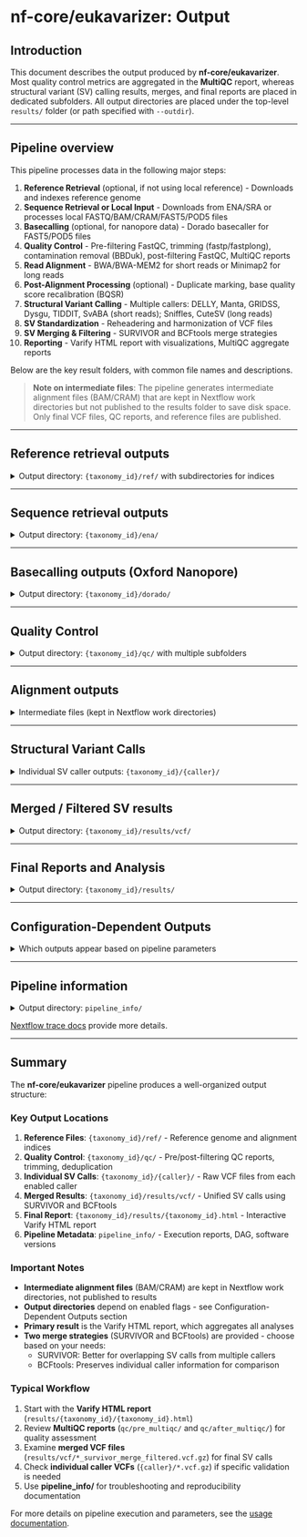 # nf-core/eukavarizer: Output

## Introduction

This document describes the output produced by **nf-core/eukavarizer**. Most quality control metrics are aggregated in the **MultiQC** report, whereas structural variant (SV) calling results, merges, and final reports are placed in dedicated subfolders. All output directories are placed under the top-level `results/` folder (or path specified with `--outdir`).

---

## Pipeline overview

This pipeline processes data in the following major steps:

1. **Reference Retrieval** (optional, if not using local reference) - Downloads and indexes reference genome
2. **Sequence Retrieval or Local Input** - Downloads from ENA/SRA or processes local FASTQ/BAM/CRAM/FAST5/POD5 files
3. **Basecalling** (optional, for nanopore data) - Dorado basecaller for FAST5/POD5 files
4. **Quality Control** - Pre-filtering FastQC, trimming (fastp/fastplong), contamination removal (BBDuk), post-filtering FastQC, MultiQC reports
5. **Read Alignment** - BWA/BWA-MEM2 for short reads or Minimap2 for long reads
6. **Post-Alignment Processing** (optional) - Duplicate marking, base quality score recalibration (BQSR)
7. **Structural Variant Calling** - Multiple callers: DELLY, Manta, GRIDSS, Dysgu, TIDDIT, SvABA (short reads); Sniffles, CuteSV (long reads)
8. **SV Standardization** - Reheadering and harmonization of VCF files
9. **SV Merging & Filtering** - SURVIVOR and BCFtools merge strategies
10. **Reporting** - Varify HTML report with visualizations, MultiQC aggregate reports

Below are the key result folders, with common file names and descriptions.

> **Note on intermediate files**: The pipeline generates intermediate alignment files (BAM/CRAM) that are kept in Nextflow work directories but not published to the results folder to save disk space. Only final VCF files, QC reports, and reference files are published.

---

## Reference retrieval outputs

<details markdown="1">
<summary>Output directory: <code>{taxonomy_id}/ref/</code> with subdirectories for indices</summary>

Example structure:

```
results/
└── 4932/
    └── ref/
        ├── GCF_000146045.2_R64_genomic.fna           # Uncompressed FASTA
        ├── GCF_000146045.2_R64_genomic.fna.gz        # BGZipped FASTA
        ├── GCF_000146045.2_R64_genomic.fna.fai       # FASTA index (uncompressed)
        ├── GCF_000146045.2_R64_genomic.fna.gz.fai    # FASTA index (bgzipped)
        ├── GCF_000146045.2_R64_genomic.fna.gz.gzi    # BGZIP index
        ├── bwa/                                       # BWA indices (if using BWA)
        │   ├── *.amb, *.ann, *.bwt, *.pac, *.sa
        ├── bwamem2/                                   # BWA-MEM2 indices (if using BWA-MEM2)
        │   ├── *.amb, *.ann, *.bwt.*, *.pac, *.0123
        └── minimap/                                   # Minimap2 indices (if using Minimap2)
            └── GCF_000146045.2_R64_genomic.mmi
```

**Contents**:

- **Reference FASTA files**:
  - Uncompressed (`.fna`) and BGZipped (`.fna.gz`) versions
  - FASTA indices (`.fai`) for both versions
  - BGZIP index (`.gzi`) for random access to compressed file

- **Alignment indices** (depending on `--bwamem2` and `--minimap2_flag` parameters):
  - `bwa/` - BWA index files (default for short reads)
  - `bwamem2/` - BWA-MEM2 index files (faster variant, use `--bwamem2`)
  - `minimap/` - Minimap2 index files (for long reads, use `--minimap2_flag`)

If a local reference is used (`--reference_fasta`), the pipeline copies or links it into `ref/` for indexing. If using `--taxonomy_id` without a local reference, the pipeline retrieves it from RefSeq via BioDbCore.

</details>

---

## Sequence retrieval outputs

<details markdown="1">
<summary>Output directory: <code>{taxonomy_id}/ena/</code></summary>

```
results/
└── 4932/
    └── ena/
        ├── SRR123456_1.fastq.gz    # Paired-end read 1
        ├── SRR123456_2.fastq.gz    # Paired-end read 2
        └── SRR789012.fastq.gz      # Single-end or long reads
```

**Contents**:

- **Downloaded reads from ENA/SRA** (if using `--taxonomy_id` with BioDbCore retrieval)
- **Converted reads from samplesheet input** (if using `--input samplesheet.csv`)
  - BAM/CRAM files are converted to FASTQ using `SAMTOOLS_COLLATEFASTQ`
  - SRA files are converted using `SRATOOLS_FASTERQDUMP`

Supported input formats in samplesheet: FASTQ, BAM, CRAM, SRA, FAST5, POD5, BAX_H5

</details>

---

## Basecalling outputs (Oxford Nanopore)

<details markdown="1">
<summary>Output directory: <code>{taxonomy_id}/dorado/</code></summary>

```
results/
└── 4932/
    └── dorado/
        ├── sample_1.fastq.gz       # Basecalled from FAST5
        ├── sample_2.fastq.gz       # Basecalled from POD5
        └── *.log                   # Dorado log files
```

**Contents** (only if using FAST5 or POD5 input):

- **Basecalled FASTQ files** from Oxford Nanopore raw signal data
- Dorado is used for high-performance basecalling of:
  - `--fast5_dir` - FAST5 format files
  - `--pod5_dir` - POD5 format files

The basecalled FASTQ files are then passed to the QC and alignment steps.

</details>

---

## Quality Control

<details markdown="1">
<summary>Output directory: <code>{taxonomy_id}/qc/</code> with multiple subfolders</summary>

```
results/
└── 4932/
    └── qc/
        ├── pre_fastqc/          # FastQC before trimming
        ├── pre_multiqc/         # MultiQC aggregating pre-filtering reports
        ├── fastp/               # Fastp trimming (short reads)
        ├── fastplong/           # Fastplong trimming (long reads)
        ├── bbduk/               # BBDuk contamination removal
        ├── seqtk/               # Seqtk read subsampling
        ├── after_fastqc/        # FastQC after trimming
        ├── after_multiqc/       # MultiQC aggregating post-filtering reports
        ├── samtools_stats/      # Alignment statistics
        ├── dedup/               # Deduplication metrics
        └── bqsr/                # Base quality score recalibration
```

**Contents by subdirectory**:

### Pre-filtering QC

- **pre_fastqc/** (if `--fastqc_flag`):
  - `*_fastqc.html` - Interactive HTML QC reports
  - `*_fastqc.zip` - Detailed QC data for each sample

- **pre_multiqc/** (if `--multiqc_flag`):
  - `multiqc_report.html` - Aggregated QC overview across all samples
  - `multiqc_data/` - Raw data from all QC tools in machine-readable format
  - `multiqc_plots/` - Static plot assets

### Trimming and Filtering

- **fastp/** (if `--fastp_flag` for short reads):
  - `*.html` - Fastp HTML reports with QC metrics
  - `*.json` - JSON format statistics (before/after filtering)

- **fastplong/** (if `--fastp_flag` for long reads):
  - `*.html` - Fastplong HTML reports
  - `*.json` - JSON format statistics

- **bbduk/** (if `--bbmap_bbduk_flag`):
  - `*.trim.fastq.gz` - Trimmed/filtered FASTQ files
  - `*.log` - BBDuk contamination removal logs

- **seqtk/** (if `--seqtk_flag`):
  - `*.fastq.gz` - Subsampled FASTQ files
  - Useful for downsampling high-coverage datasets

### Post-filtering QC

- **after_fastqc/** (if `--fastqc_flag`):
  - `*_fastqc.html` - FastQC reports after trimming
  - `*_fastqc.zip` - QC data post-filtering

- **after_multiqc/** (if `--multiqc_flag`):
  - `multiqc_report.html` - Aggregated post-filtering QC
  - `multiqc_data/` - Post-filtering metrics
  - `multiqc_plots/` - Plot assets

### Alignment QC

- **samtools_stats/**:
  - `*.stats` - Comprehensive alignment statistics from Samtools
  - Read mapping rates, insert sizes, error rates, coverage

### Post-alignment Processing

- **dedup/** (if using GATK4 MarkDuplicates):
  - `*.bam` - BAM files with duplicates marked
  - `*.metrics.txt` - Duplication metrics
  - Identifies PCR/optical duplicates

- **bqsr/** (if using GATK4 Base Quality Score Recalibration):
  - `*.table` - BQSR recalibration tables
  - `*.bam` - Recalibrated BAM files
  - Corrects systematic sequencing errors

</details>

---

## Alignment outputs

<details markdown="1">
<summary>Intermediate files (kept in Nextflow work directories)</summary>

> **Important**: Alignment BAM/CRAM files are **NOT published** to the results directory to save disk space. They are kept in Nextflow's work directories and used for SV calling, then can be cleaned up after the pipeline completes.

The pipeline generates the following intermediate alignment files during execution:

**Alignment process**:
1. **BWA/BWA-MEM2** (for short reads) or **Minimap2** (for long reads) aligns reads to reference
2. **SAMtools** sorts and indexes alignments
3. Optionally: **GATK4** marks duplicates and performs BQSR
4. **SV callers** consume these BAM files directly from work directories

**Intermediate directories in work/**:
```
work/
└── [hash]/
    └── intermediate/
        ├── alignments/
        │   ├── bwa/         # BWA alignments
        │   ├── bwamem2/     # BWA-MEM2 alignments
        │   └── minimap2/    # Minimap2 alignments
        ├── samtools_view/   # Format conversions
        ├── samtools_merge/  # Merged BAM files
        └── index/           # BAM indices
```

If you need to retain alignment files, you can:
- Use the `-resume` flag to keep work directories
- Modify `modules.config` to enable publishing for specific alignment processes
- Use `--outdir` to specify a location with sufficient storage

</details>

---

## Structural Variant Calls

<details markdown="1">
<summary>Individual SV caller outputs: <code>{taxonomy_id}/{caller}/</code></summary>

```
results/
└── 4932/
    ├── delly/               # DELLY (short reads)
    ├── manta/               # Manta (short reads)
    ├── gridss/              # GRIDSS (short reads)
    ├── dysgu/               # DYSGU (both read types)
    ├── tiddit/              # TIDDIT (short reads)
    ├── svaba/               # SvABA (short reads, requires BWA)
    ├── sniffles/            # Sniffles (long reads)
    └── cutesv/              # CuteSV (long reads)
```

### Short-read SV callers

**DELLY** (`{taxonomy_id}/delly/`, enabled by `--delly_flag`):
- `*.vcf` - Uncompressed VCF
- `*.vcf.gz` - BGZipped VCF with SV calls
- `*.vcf.gz.tbi` - Tabix index
- `*.vcf.gz.csi` - CSI index
- Detects deletions, duplications, inversions, translocations

**Manta** (`{taxonomy_id}/manta/`, enabled by `--manta_flag`):
- `*.diploidSV.vcf.gz` - Diploid structural variants
- `*.candidateSV.vcf.gz` - Candidate SVs (all evidence)
- `*.candidateSmallIndels.vcf.gz` - Small indels
- `*.tbi` - Tabix indices
- Fast and accurate for germline SVs

**GRIDSS** (`{taxonomy_id}/gridss/`, enabled by `--gridss_flag`):
- `*.vcf.gz` - GRIDSS VCF output
- `*.tbi` - Tabix index
- `annotate/` subdirectory (if `--gridss_annotate`):
  - Annotated SV calls with additional information
- High-resolution breakpoint detection using de Bruijn graphs

**DYSGU** (`{taxonomy_id}/dysgu/`, enabled by `--dysgu_flag`):
- `*.vcf` - Uncompressed VCF
- `*.vcf.gz` - BGZipped VCF
- `*.tbi` - Tabix index
- Works with both short and long reads

**TIDDIT** (`{taxonomy_id}/tiddit/`, enabled by `--tiddit_flag`):
- `*.vcf` - Uncompressed VCF
- `*.vcf.gz` - BGZipped VCF
- `*.tbi` - Tabix index
- Fast SV caller using coverage and discordant pairs

**SvABA** (`{taxonomy_id}/svaba/`, enabled by `--svaba_flag`):
- `*.vcf` - Uncompressed VCF
- `*.vcf.gz` - BGZipped VCF
- `*.tbi` - Tabix index
- `annotate/` subdirectory (optional):
  - Annotated SV calls
- **Note**: Only works with BWA (not BWA-MEM2)
- Uses local assembly for SV detection

### Long-read SV callers

**Sniffles** (`{taxonomy_id}/sniffles/`, enabled by `--sniffles_flag`):
- `*.vcf` - Uncompressed VCF
- `*.vcf.gz` - BGZipped VCF
- `*.tbi` - Tabix index
- Optimized for Pacific Biosciences and Oxford Nanopore data
- Accurate detection of complex SVs

**CuteSV** (`{taxonomy_id}/cutesv/`, enabled by `--cutesv_flag`):
- `*.vcf` - Uncompressed VCF
- `*.vcf.gz` - BGZipped VCF
- `*.tbi` - Tabix index
- Fast and sensitive long-read SV caller

### File formats

All VCF files follow standard VCF 4.2 format with the following typical INFO fields:
- `SVTYPE` - Type of structural variant (DEL, DUP, INV, TRA, INS, BND)
- `SVLEN` - Length of the structural variant
- `END` - End position of the variant
- Caller-specific confidence scores and quality metrics

> **Note**: Directories only appear if the corresponding caller is enabled. Use `--<caller>_flag` parameters to control which callers run. At least one SV caller must be enabled.

</details>

---

## Merged / Filtered SV results

<details markdown="1">
<summary>Output directory: <code>{taxonomy_id}/results/vcf/</code></summary>

```
results/
└── 4932/
    └── results/
        ├── reheader/                        # Standardized VCF headers
        ├── vcf/                             # Final merged and filtered VCFs
        │   ├── *_survivor_merge.vcf.gz      # SURVIVOR merged
        │   ├── *_survivor_merge.vcf.gz.tbi  # Tabix index
        │   ├── *_survivor_merge_filtered.vcf.gz        # SURVIVOR filtered
        │   ├── *_survivor_merge_filtered.vcf.gz.tbi    # Tabix index
        │   ├── *_survivor_stats.tsv         # SURVIVOR statistics
        │   ├── *_bcftools_concat.vcf.gz     # BCFtools concatenated
        │   ├── *_bcftools_concat.vcf.gz.tbi # Tabix index
        │   ├── *_bcftools_filtered.vcf.gz   # BCFtools filtered
        │   ├── *_bcftools_filtered.vcf.gz.tbi # Tabix index
        │   ├── *_bcftools_stats.txt         # BCFtools statistics
        │   └── sorted/                      # Sorted VCF variants
        ├── merge/                           # Intermediate merge files
        │   └── vcf/
        └── svync/                           # Harmonized SV files (optional)
            └── *.tsv
```

### SV Standardization

**VCF Reheadering** (`results/reheader/`):
- Before merging, all individual caller VCFs are standardized with:
  - `EUK_CALLER` INFO field - Records which SV calling algorithm was used
  - `EUK_PLATFORM` INFO field - Records sequencing platform (Illumina, PacBio, ONT)
  - `EUK_SE` INFO field - Records if data is single-end or paired-end
- Ensures consistent sample names across all VCFs
- Standardized VCFs are passed to merge tools

### SURVIVOR Merge Strategy

**SURVIVOR_MERGE** (`results/vcf/*_survivor_merge.vcf.gz`):
- Merges SVs from multiple callers using breakpoint proximity and SV type
- Parameters controlled by:
  - `--survivor_max_distance` - Maximum distance between breakpoints (default: 1000)
  - `--survivor_min_support` - Minimum number of callers supporting an SV (default: 1)
  - `--survivor_min_size` - Minimum SV size to consider (default: 50)
- Adds INFO fields:
  - `SUPP` - Number of supporting callers
  - `SUPP_VEC` - Binary vector indicating which callers support the variant
  - `SVMETHOD` - Comma-separated list of supporting callers

**SURVIVOR_FILTER** (`results/vcf/*_survivor_merge_filtered.vcf.gz`):
- Applies additional filtering to merged SURVIVOR VCF:
  - Minimum SV size threshold
  - Minimum caller support threshold
  - Quality score filtering
- Produces final high-confidence SV set

**SURVIVOR_STATS** (`results/vcf/*_survivor_stats.tsv`):
- Tab-separated statistics file with:
  - Per-caller SV counts by type
  - Overlap statistics between callers
  - Size distribution summaries

### BCFtools Merge Strategy

**BCFTOOLS_CONCAT** (`results/vcf/*_bcftools_concat.vcf.gz`):
- Concatenates VCFs from all callers
- Maintains individual caller information
- Useful for comparing caller-specific results

**BCFTOOLS_FILTER** (`results/vcf/*_bcftools_filtered.vcf.gz`):
- Applies BCFtools-based filtering:
  - Quality score thresholds
  - Depth filtering
  - Allele frequency filtering
- More flexible than SURVIVOR for custom filters

**BCFTOOLS_STATS** (`results/vcf/*_bcftools_stats.txt`):
- Comprehensive statistics including:
  - SV type counts
  - Length distributions
  - Quality score distributions
  - Per-sample statistics

### SVYNC Harmonization (Optional)

**SVYNC** (`results/svync/*.tsv`):
- Harmonizes SV representations across callers
- Converts VCF to standardized TSV format
- Includes:
  - Chromosome, start, end positions
  - SV type and length
  - Caller information
  - Quality scores
- Useful for downstream analysis and visualization

> **Note**: Both SURVIVOR and BCFtools merge strategies are run in parallel. SURVIVOR is better for combining overlapping calls, while BCFtools preserves individual caller information. Choose the appropriate merged VCF based on your downstream analysis needs.

</details>

---

## Final Reports and Analysis

<details markdown="1">
<summary>Output directory: <code>{taxonomy_id}/results/</code></summary>

```
results/
└── 4932/
    └── results/
        ├── {taxonomy_id}.html       # Main Varify HTML report
        └── plots/                   # Visualization assets
            ├── *.png                # Static plots
            └── *.html               # Interactive plots
```

### Varify Report

**Main HTML Report** (`results/{taxonomy_id}.html`):
- Comprehensive interactive HTML report with:
  - **Executive Summary**: Key statistics and QC metrics
  - **SV Type Distribution**: Bar charts and pie charts showing SV types (DEL, DUP, INV, etc.)
  - **Size Distribution**: Histograms of SV lengths
  - **Caller Comparison**: Venn diagrams showing overlap between callers
  - **Genomic Distribution**: Circos plots or chromosome ideograms showing SV locations
  - **Quality Metrics**: QC plots from FastQC, MultiQC, and alignment statistics
  - **Filtering Summary**: Before/after filtering statistics
  - **Methods Description**: Automatically generated methods text for publications

**Plots Directory** (`results/plots/`):
- **PNG images**: High-resolution static plots for presentations
- **HTML files**: Interactive Plotly visualizations
- Includes:
  - SV type bar charts
  - Size distribution histograms
  - Caller overlap Venn diagrams
  - Chromosome distribution plots
  - Quality score distributions

### Usage

The Varify report is the primary output for interpreting pipeline results. It aggregates:
- Quality control metrics from all samples
- SV calls from all enabled callers
- Merged and filtered SV results
- Comparison statistics between merge strategies

Open `{taxonomy_id}.html` in a web browser to view the complete analysis.

</details>

---

## Configuration-Dependent Outputs

<details markdown="1">
<summary>Which outputs appear based on pipeline parameters</summary>

The following table shows which output directories are created based on pipeline configuration flags:

| Parameter | Default | Output Directory | Description |
|-----------|---------|------------------|-------------|
| `--taxonomy_id` | Required | `{taxonomy_id}/ref/` | Reference genome retrieval |
| `--fast5_dir` | - | `{taxonomy_id}/dorado/` | Dorado basecalling for FAST5 |
| `--pod5_dir` | - | `{taxonomy_id}/dorado/` | Dorado basecalling for POD5 |
| `--fastqc_flag` | `true` | `{taxonomy_id}/qc/pre_fastqc/`<br>`{taxonomy_id}/qc/after_fastqc/` | FastQC reports |
| `--multiqc_flag` | `true` | `{taxonomy_id}/qc/pre_multiqc/`<br>`{taxonomy_id}/qc/after_multiqc/` | MultiQC aggregated reports |
| `--fastp_flag` | `false` | `{taxonomy_id}/qc/fastp/` or `fastplong/` | Read trimming/filtering |
| `--bbmap_bbduk_flag` | `false` | `{taxonomy_id}/qc/bbduk/` | Contamination removal |
| `--seqtk_flag` | `false` | `{taxonomy_id}/qc/seqtk/` | Read subsampling |
| `--bwamem2` | `false` | `{taxonomy_id}/ref/bwamem2/` | BWA-MEM2 indices (vs BWA) |
| `--minimap2_flag` | `false` | `{taxonomy_id}/ref/minimap/` | Minimap2 indices (long reads) |
| `--delly_flag` | `true` | `{taxonomy_id}/delly/` | DELLY SV calls |
| `--manta_flag` | `false` | `{taxonomy_id}/manta/` | Manta SV calls |
| `--gridss_flag` | `true` | `{taxonomy_id}/gridss/` | GRIDSS SV calls |
| `--gridss_annotate` | `false` | `{taxonomy_id}/gridss/annotate/` | GRIDSS annotations |
| `--dysgu_flag` | `false` | `{taxonomy_id}/dysgu/` | DYSGU SV calls |
| `--tiddit_flag` | `false` | `{taxonomy_id}/tiddit/` | TIDDIT SV calls |
| `--svaba_flag` | `false` | `{taxonomy_id}/svaba/` | SvABA SV calls (BWA only) |
| `--sniffles_flag` | `false` | `{taxonomy_id}/sniffles/` | Sniffles SV calls (long reads) |
| `--cutesv_flag` | `false` | `{taxonomy_id}/cutesv/` | CuteSV SV calls (long reads) |
| - | Always | `{taxonomy_id}/results/vcf/` | Merged/filtered SV results |
| - | Always | `{taxonomy_id}/results/{taxonomy_id}.html` | Varify HTML report |
| - | Always | `pipeline_info/` | Pipeline execution metadata |

> **Note**: At least one SV caller must be enabled. The default configuration enables DELLY and GRIDSS for a balanced approach to SV detection.

</details>

---

## Pipeline information

<details markdown="1">
<summary>Output directory: <code>pipeline_info/</code></summary>

```
results/
└── pipeline_info/
    ├── execution_report.html
    ├── execution_timeline.html
    ├── execution_trace.txt
    ├── pipeline_dag.dot
    ├── pipeline_dag.svg
    ├── software_versions.yml
    ├── params.json
    └── ...
```

**These files** help with troubleshooting, provenance, and reproducibility:

- **execution_trace.txt**: table listing processes, resources, and durations
- **execution_report.html** / **execution_timeline.html**: interactive workflow reports from Nextflow
- **pipeline_dag.svg**: directed acyclic graph (DAG) illustrating pipeline steps
- **software_versions.yml**: pinned versions of tools used
- **params.json**: final resolved parameter settings
</details>

[Nextflow trace docs](https://www.nextflow.io/docs/latest/tracing.html) provide more details.

---

## Summary

The **nf-core/eukavarizer** pipeline produces a well-organized output structure:

### Key Output Locations

1. **Reference Files**: `{taxonomy_id}/ref/` - Reference genome and alignment indices
2. **Quality Control**: `{taxonomy_id}/qc/` - Pre/post-filtering QC reports, trimming, deduplication
3. **Individual SV Calls**: `{taxonomy_id}/{caller}/` - Raw VCF files from each enabled caller
4. **Merged Results**: `{taxonomy_id}/results/vcf/` - Unified SV calls using SURVIVOR and BCFtools
5. **Final Report**: `{taxonomy_id}/results/{taxonomy_id}.html` - Interactive Varify HTML report
6. **Pipeline Metadata**: `pipeline_info/` - Execution reports, DAG, software versions

### Important Notes

- **Intermediate alignment files** (BAM/CRAM) are kept in Nextflow work directories, not published to results
- **Output directories** depend on enabled flags - see Configuration-Dependent Outputs section
- **Primary result** is the Varify HTML report, which aggregates all analyses
- **Two merge strategies** (SURVIVOR and BCFtools) are provided - choose based on your needs:
  - SURVIVOR: Better for overlapping SV calls from multiple callers
  - BCFtools: Preserves individual caller information for comparison

### Typical Workflow

1. Start with the **Varify HTML report** (`results/{taxonomy_id}/{taxonomy_id}.html`)
2. Review **MultiQC reports** (`qc/pre_multiqc/` and `qc/after_multiqc/`) for quality assessment
3. Examine **merged VCF files** (`results/vcf/*_survivor_merge_filtered.vcf.gz`) for final SV calls
4. Check **individual caller VCFs** (`{caller}/*.vcf.gz`) if specific validation is needed
5. Use **pipeline_info/** for troubleshooting and reproducibility documentation

For more details on pipeline execution and parameters, see the [usage documentation](usage.md).
